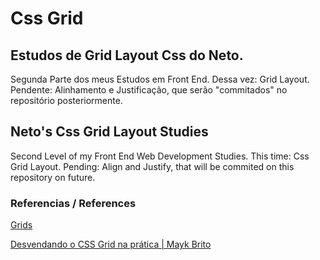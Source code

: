 # Css Grid

## Estudos de Grid Layout Css do Neto.

Segunda Parte dos meus Estudos em Front End. Dessa vez: Grid Layout. Pendente: Alinhamento e Justificação, que serão "commitados" no repositório posteriormente.

## Neto's Css Grid Layout Studies

Second Level of my Front End Web Development Studies. This time: Css Grid Layout. Pending: Align and Justify, that will be commited on this repository on future.

### Referencias / References

[Grids](https://developer.mozilla.org/pt-BR/docs/Learn/CSS/CSS_layout/Grids)

[Desvendando o CSS Grid na prática | Mayk Brito](https://www.youtube.com/watch?v=HN1UjzRSdBk&ab_channel=Rocketseat)